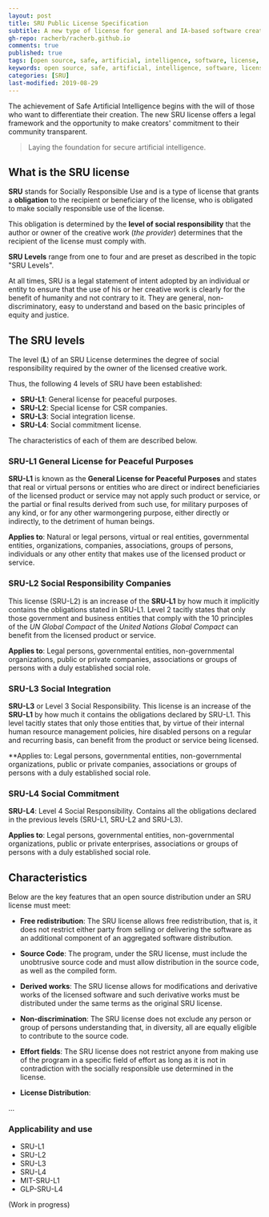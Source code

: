 ```yaml
---
layout: post
title: SRU Public License Specification
subtitle: A new type of license for general and IA-based software creations. 
gh-repo: racherb/racherb.github.io
comments: true
published: true
tags: [open source, safe, artificial, intelligence, software, license, sru, social, specification]
keywords: open source, safe, artificial, intelligence, software, license, sru, social, specification
categories: [SRU]
last-modified: 2019-08-29
---
```

The achievement of Safe Artificial Intelligence begins with the will of those who want to differentiate their creation. The new SRU license offers a legal framework and the opportunity to make creators' commitment to their community transparent.

> Laying the foundation for secure artificial intelligence.

## What is the SRU license

**SRU** stands for Socially Responsible Use and is a type of license that grants a **obligation** to the recipient or beneficiary of the license, who is obligated to make socially responsible use of the license.

This obligation is determined by the **level of social responsibility** that the author or owner of the creative work (*the provider*) determines that the recipient of the license must comply with.

**SRU Levels** range from one to four and are preset as described in the topic "SRU Levels".

At all times, SRU is a legal statement of intent adopted by an individual or entity to ensure that the use of his or her creative work is clearly for the benefit of humanity and not contrary to it. They are general, non-discriminatory, easy to understand and based on the basic principles of equity and justice.

## The SRU levels

The level (**L**) of an SRU License determines the degree of social responsibility required by the owner of the licensed creative work.

Thus, the following 4 levels of SRU have been established:

- **SRU-L1**: General license for peaceful purposes.
- **SRU-L2**: Special license for CSR companies.
- **SRU-L3**: Social integration license.
- **SRU-L4**: Social commitment license.

The characteristics of each of them are described below.

### SRU-L1 General License for Peaceful Purposes

**SRU-L1** is known as the **General License for Peaceful Purposes** and states that real or virtual persons or entities who are direct or indirect beneficiaries of the licensed product or service may not apply such product or service, or the partial or final results derived from such use, for military purposes of any kind, or for any other warmongering purpose, either directly or indirectly, to the detriment of human beings.

**Applies to**: Natural or legal persons, virtual or real entities, governmental entities, organizations, companies, associations, groups of persons, individuals or any other entity that makes use of the licensed product or service.

### SRU-L2 Social Responsibility Companies

This license (SRU-L2) is an increase of the **SRU-L1** by how much it implicitly contains the obligations stated in SRU-L1. Level 2 tacitly states that only those government and business entities that comply with the 10 principles of the *UN Global Compact* of the *United Nations Global Compact* can benefit from the licensed product or service.

**Applies to**: Legal persons, governmental entities, non-governmental organizations, public or private companies, associations or groups of persons with a duly established social role.

### SRU-L3 Social Integration

**SRU-L3** or Level 3 Social Responsibility. This license is an increase of the **SRU-L1** by how much it contains the obligations declared by SRU-L1. This level tacitly states that only those entities that, by virtue of their internal human resource management policies, hire disabled persons on a regular and recurring basis, can benefit from the product or service being licensed.

**Applies to: Legal persons, governmental entities, non-governmental organizations, public or private companies, associations or groups of persons with a duly established social role.

### SRU-L4 Social Commitment

**SRU-L4**: Level 4 Social Responsibility. Contains all the obligations declared in the previous levels (SRU-L1, SRU-L2 and SRU-L3).

**Applies to**: Legal persons, governmental entities, non-governmental organizations, public or private enterprises, associations or groups of persons with a duly established social role.

## Characteristics

Below are the key features that an open source distribution under an SRU license must meet:

- **Free redistribution**: The SRU license allows free redistribution, that is, it does not restrict either party from selling or delivering the software as an additional component of an aggregated software distribution.

- **Source Code**: The program, under the SRU license, must include the unobtrusive source code and must allow distribution in the source code, as well as the compiled form.

- **Derived works**: The SRU license allows for modifications and derivative works of the licensed software and such derivative works must be distributed under the same terms as the original SRU license.

- **Non-discrimination**: The SRU license does not exclude any person or group of persons understanding that, in diversity, all are equally eligible to contribute to the source code.

- **Effort fields**: The SRU license does not restrict anyone from making use of the program in a specific field of effort as long as it is not in contradiction with the socially responsible use determined in the license.

- **License Distribution**:

...

### Applicability and use

- SRU-L1
- SRU-L2
- SRU-L3
- SRU-L4
- MIT-SRU-L1
- GLP-SRU-L4

(Work in progress)
